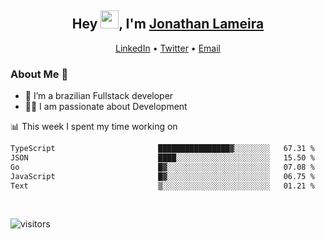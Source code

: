<h2 align="center">Hey <img src="https://github.com/TheDudeThatCode/TheDudeThatCode/blob/master/Assets/Hi.gif" width="29">, I'm <a href="https://www.linkedin.com/in/jonathanlameira/">Jonathan Lameira</a></h2>
<p align="center">
  <a href="https://www.linkedin.com/in/jonathanlameira/">LinkedIn</a> •
  <a href="https://twitter.com/jlameira">Twitter</a> •
  <a href="mailto:jlameira@gmail.com">Email</a>
</p>

### About Me 🚀
- 🌱  I’m a brazilian Fullstack developer</br>
- 👨‍💻  I am passionate about Development</br>

<!-- ![Jonathan Lameira github stats](https://github-readme-stats.vercel.app/api?username=jlameirameli&show_icons=true&hide_border=true)&nbsp;&nbsp; -->

📊 This week I spent my time working on
<!--START_SECTION:waka-->

```txt
TypeScript                       ████████████████▓░░░░░░░░   67.31 %
JSON                             ████░░░░░░░░░░░░░░░░░░░░░   15.50 %
Go                               █▓░░░░░░░░░░░░░░░░░░░░░░░   07.08 %
JavaScript                       █▓░░░░░░░░░░░░░░░░░░░░░░░   06.75 %
Text                             ▒░░░░░░░░░░░░░░░░░░░░░░░░   01.21 %
```

<!--END_SECTION:waka-->

<br />

![visitors](https://visitor-badge.laobi.icu/badge?page_id=jlameira.jlameira)
